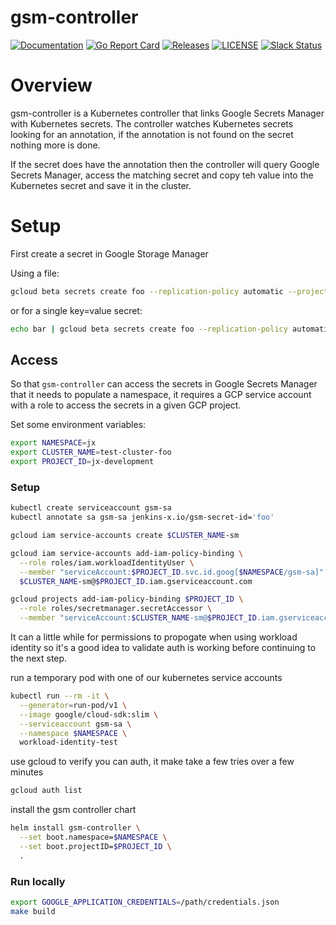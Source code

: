 # gsm-controller

[![Documentation](https://godoc.org/github.com/jenkins-x-labs/gsm-controller?status.svg)](https://pkg.go.dev/mod/github.com/jenkins-x-labs/gsm-controller)
[![Go Report Card](https://goreportcard.com/badge/github.com/jenkins-x-labs/gsm-controller)](https://goreportcard.com/report/github.com/jenkins-x-labs/gsm-controller)
[![Releases](https://img.shields.io/github/release-pre/jenkins-x-labs/gsm-controller.svg)](https://github.com/jenkins-x-labs/gsm-controller/releases)
[![LICENSE](https://img.shields.io/github/license/jenkins-x-labs/gsm-controller.svg)](https://github.com/jenkins-x-labs/gsm-controller/blob/master/LICENSE)
[![Slack Status](https://img.shields.io/badge/slack-join_chat-white.svg?logo=slack&style=social)](https://slack.k8s.io/)

# Overview

gsm-controller is a Kubernetes controller that links Google Secrets Manager with Kubernetes secrets.  The controller
watches Kubernetes secrets looking for an annotation, if the annotation is not found on the secret nothing more is done.

If the secret does have the annotation then the controller will query Google Secrets Manager, access the matching
secret and copy teh value into the Kubernetes secret and save it in the cluster.

# Setup

First create a secret in Google Storage Manager

Using a file:
```bash
gcloud beta secrets create foo --replication-policy automatic --project my-cool-project --data-file=-=my_secrets.yaml
```
or for a single key=value secret:
```bash
echo bar | gcloud beta secrets create foo --replication-policy automatic --project my-cool-project --data-file=-
```


## Access

So that `gsm-controller` can access the secrets in Google Secrets Manager that it needs to populate a namespace, it
requires a GCP service account with a role to access the secrets in a given GCP project.

Set some environment variables:
```bash
export NAMESPACE=jx
export CLUSTER_NAME=test-cluster-foo
export PROJECT_ID=jx-development
```

### Setup
```bash
kubectl create serviceaccount gsm-sa
kubectl annotate sa gsm-sa jenkins-x.io/gsm-secret-id='foo'

gcloud iam service-accounts create $CLUSTER_NAME-sm

gcloud iam service-accounts add-iam-policy-binding \
  --role roles/iam.workloadIdentityUser \
  --member "serviceAccount:$PROJECT_ID.svc.id.goog[$NAMESPACE/gsm-sa]" \
  $CLUSTER_NAME-sm@$PROJECT_ID.iam.gserviceaccount.com

gcloud projects add-iam-policy-binding $PROJECT_ID \
  --role roles/secretmanager.secretAccessor \
  --member "serviceAccount:$CLUSTER_NAME-sm@$PROJECT_ID.iam.gserviceaccount.com"
```

It can a little while for permissions to propogate when using workload identity so it's a good idea to validate auth is working before continuing to the next step.

run a temporary pod with one of our kubernetes service accounts

```bash
kubectl run --rm -it \
  --generator=run-pod/v1 \
  --image google/cloud-sdk:slim \
  --serviceaccount gsm-sa \
  --namespace $NAMESPACE \
  workload-identity-test
```
use gcloud to verify you can auth, it make take a few tries over a few minutes
```bash
gcloud auth list
```

install the gsm controller chart
```bash
helm install gsm-controller \
  --set boot.namespace=$NAMESPACE \
  --set boot.projectID=$PROJECT_ID \
  .
```
### Run locally

```bash
export GOOGLE_APPLICATION_CREDENTIALS=/path/credentials.json
make build

```




